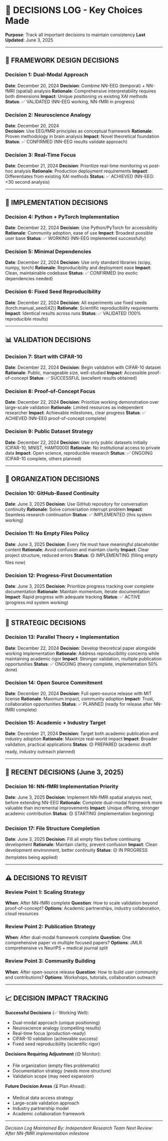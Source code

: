 # 📝 DECISIONS LOG - Key Choices Made

**Purpose**: Track all important decisions to maintain consistency
**Last Updated**: June 3, 2025

---

## 🎯 FRAMEWORK DESIGN DECISIONS

### Decision 1: Dual-Modal Approach
**Date**: December 20, 2024
**Decision**: Combine NN-EEG (temporal) + NN-fMRI (spatial) analysis
**Rationale**: Comprehensive interpretability requires both dimensions
**Impact**: Unique positioning vs existing XAI methods
**Status**: ✅ VALIDATED (NN-EEG working, NN-fMRI in progress)

### Decision 2: Neuroscience Analogy
**Date**: December 20, 2024  
**Decision**: Use EEG/fMRI principles as conceptual framework
**Rationale**: Proven methodology in brain analysis
**Impact**: Novel theoretical foundation
**Status**: ✅ CONFIRMED (NN-EEG results validate approach)

### Decision 3: Real-Time Focus
**Date**: December 21, 2024
**Decision**: Prioritize real-time monitoring vs post-hoc analysis
**Rationale**: Production deployment requirements
**Impact**: Differentiates from existing XAI methods
**Status**: ✅ ACHIEVED (NN-EEG: <30 second analysis)

---

## 🔬 IMPLEMENTATION DECISIONS

### Decision 4: Python + PyTorch Implementation
**Date**: December 22, 2024
**Decision**: Use Python/PyTorch for accessibility
**Rationale**: Community adoption, ease of use
**Impact**: Broadest possible user base
**Status**: ✅ WORKING (NN-EEG implemented successfully)

### Decision 5: Minimal Dependencies
**Date**: December 22, 2024
**Decision**: Use only standard libraries (scipy, numpy, torch)
**Rationale**: Reproducibility and deployment ease
**Impact**: Clean, maintainable codebase
**Status**: ✅ CONFIRMED (no exotic dependencies needed)

### Decision 6: Fixed Seed Reproducibility
**Date**: December 22, 2024
**Decision**: All experiments use fixed seeds (torch.manual_seed(42))
**Rationale**: Scientific reproducibility requirements
**Impact**: Identical results across runs
**Status**: ✅ VALIDATED (100% reproducible results)

---

## 📊 VALIDATION DECISIONS

### Decision 7: Start with CIFAR-10
**Date**: December 22, 2024
**Decision**: Begin validation with CIFAR-10 dataset
**Rationale**: Public, manageable size, well-studied
**Impact**: Accessible proof-of-concept
**Status**: ✅ SUCCESSFUL (excellent results obtained)

### Decision 8: Proof-of-Concept Focus
**Date**: December 22, 2024
**Decision**: Prioritize working demonstration over large-scale validation
**Rationale**: Limited resources as independent researcher
**Impact**: Achievable milestones, clear progress
**Status**: ✅ ACHIEVED (NN-EEG proof-of-concept complete)

### Decision 9: Public Dataset Strategy
**Date**: December 22, 2024
**Decision**: Use only public datasets initially (CIFAR-10, MNIST, HAM10000)
**Rationale**: No institutional access to private data
**Impact**: Open science, reproducible research
**Status**: ✅ ONGOING (CIFAR-10 complete, others planned)

---

## 📁 ORGANIZATION DECISIONS

### Decision 10: GitHub-Based Continuity
**Date**: June 3, 2025
**Decision**: Use GitHub repository for conversation continuity
**Rationale**: Solve conversation interrupt problem
**Impact**: Seamless research continuation
**Status**: ✅ IMPLEMENTED (this system working)

### Decision 11: No Empty Files Policy
**Date**: June 3, 2025
**Decision**: Every file must have meaningful placeholder content
**Rationale**: Avoid confusion and maintain clarity
**Impact**: Clear project structure, reduced errors
**Status**: 🟡 IMPLEMENTING (filling empty files now)

### Decision 12: Progress-First Documentation
**Date**: June 3, 2025
**Decision**: Prioritize progress tracking over complete documentation
**Rationale**: Maintain momentum, iterate documentation
**Impact**: Rapid progress with adequate tracking
**Status**: ✅ ACTIVE (progress.md system working)

---

## 🎯 STRATEGIC DECISIONS

### Decision 13: Parallel Theory + Implementation
**Date**: December 22, 2024
**Decision**: Develop theoretical paper alongside working implementation
**Rationale**: Address reproducibility concerns while maintaining academic rigor
**Impact**: Stronger validation, multiple publication opportunities
**Status**: ✅ ONGOING (theory complete, implementation 50% done)

### Decision 14: Open Source Commitment
**Date**: December 20, 2024
**Decision**: Full open-source release with MIT license
**Rationale**: Maximum impact, community adoption
**Impact**: Trust, collaboration opportunities
**Status**: ✅ PLANNED (ready for release after NN-fMRI complete)

### Decision 15: Academic + Industry Target
**Date**: December 21, 2024
**Decision**: Target both academic publication and industry adoption
**Rationale**: Maximize real-world impact
**Impact**: Broader validation, practical applications
**Status**: 🟡 PREPARED (academic draft ready, industry outreach planned)

---

## 🔄 RECENT DECISIONS (June 3, 2025)

### Decision 16: NN-fMRI Implementation Priority
**Date**: June 3, 2025
**Decision**: Implement NN-fMRI spatial analysis next, before extending NN-EEG
**Rationale**: Complete dual-modal framework more valuable than incremental improvements
**Impact**: Unique offering, stronger academic contribution
**Status**: 🟡 STARTING (implementation beginning)

### Decision 17: File Structure Completion
**Date**: June 3, 2025
**Decision**: Fill all empty files before continuing development
**Rationale**: Maintain clarity, prevent confusion
**Impact**: Clean development environment, better continuity
**Status**: 🟡 IN PROGRESS (templates being applied)

---

## ⚠️ DECISIONS TO REVISIT

### Review Point 1: Scaling Strategy
**When**: After NN-fMRI complete
**Question**: How to scale validation beyond proof-of-concept?
**Options**: Academic partnerships, industry collaboration, cloud resources

### Review Point 2: Publication Strategy  
**When**: After dual-modal framework complete
**Question**: One comprehensive paper vs multiple focused papers?
**Options**: JMLR comprehensive vs NeurIPS + medical journal split

### Review Point 3: Community Building
**When**: After open-source release
**Question**: How to build user community and contributions?
**Options**: Workshops, tutorials, collaboration outreach

---

## 📈 DECISION IMPACT TRACKING

**Successful Decisions** (✅ Working Well):
- Dual-modal approach (unique positioning)
- Neuroscience analogy (compelling results)  
- Real-time focus (production-ready)
- CIFAR-10 validation (achievable success)
- Fixed seed reproducibility (scientific rigor)

**Decisions Requiring Adjustment** (🟡 Monitor):
- File organization (empty files problematic)
- Documentation strategy (needs more structure)
- Validation scope (may need expansion)

**Future Decision Areas** (⏳ Plan Ahead):
- Medical data access strategy
- Large-scale validation approach
- Industry partnership model
- Academic collaboration framework

---
*Decision Log Maintained By: Independent Research Team*
*Next Review: After NN-fMRI implementation milestone*

